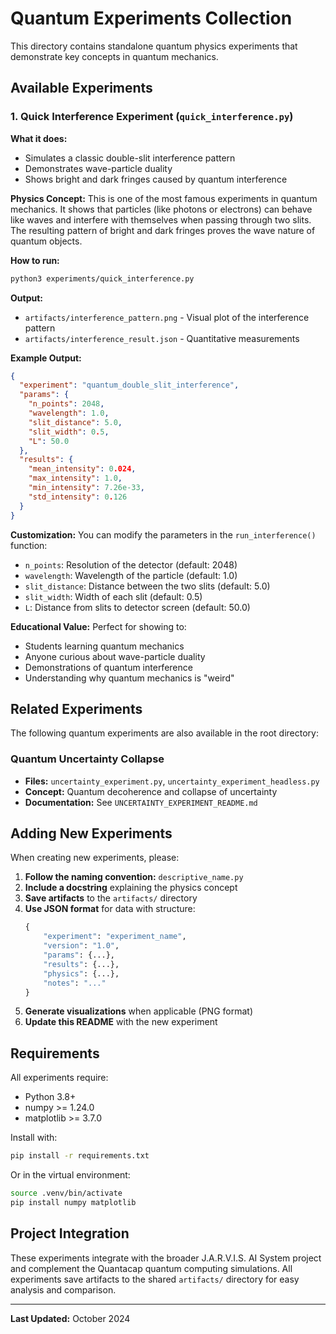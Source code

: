 # Quantum Experiments Collection

This directory contains standalone quantum physics experiments that demonstrate key concepts in quantum mechanics.

## Available Experiments

### 1. Quick Interference Experiment (`quick_interference.py`)

**What it does:**
- Simulates a classic double-slit interference pattern
- Demonstrates wave-particle duality
- Shows bright and dark fringes caused by quantum interference

**Physics Concept:**
This is one of the most famous experiments in quantum mechanics. It shows that particles (like photons or electrons) can behave like waves and interfere with themselves when passing through two slits. The resulting pattern of bright and dark fringes proves the wave nature of quantum objects.

**How to run:**
```bash
python3 experiments/quick_interference.py
```

**Output:**
- `artifacts/interference_pattern.png` - Visual plot of the interference pattern
- `artifacts/interference_result.json` - Quantitative measurements

**Example Output:**
```json
{
  "experiment": "quantum_double_slit_interference",
  "params": {
    "n_points": 2048,
    "wavelength": 1.0,
    "slit_distance": 5.0,
    "slit_width": 0.5,
    "L": 50.0
  },
  "results": {
    "mean_intensity": 0.024,
    "max_intensity": 1.0,
    "min_intensity": 7.26e-33,
    "std_intensity": 0.126
  }
}
```

**Customization:**
You can modify the parameters in the `run_interference()` function:
- `n_points`: Resolution of the detector (default: 2048)
- `wavelength`: Wavelength of the particle (default: 1.0)
- `slit_distance`: Distance between the two slits (default: 5.0)
- `slit_width`: Width of each slit (default: 0.5)
- `L`: Distance from slits to detector screen (default: 50.0)

**Educational Value:**
Perfect for showing to:
- Students learning quantum mechanics
- Anyone curious about wave-particle duality
- Demonstrations of quantum interference
- Understanding why quantum mechanics is "weird"

## Related Experiments

The following quantum experiments are also available in the root directory:

### Quantum Uncertainty Collapse
- **Files:** `uncertainty_experiment.py`, `uncertainty_experiment_headless.py`
- **Concept:** Quantum decoherence and collapse of uncertainty
- **Documentation:** See `UNCERTAINTY_EXPERIMENT_README.md`

## Adding New Experiments

When creating new experiments, please:

1. **Follow the naming convention:** `descriptive_name.py`
2. **Include a docstring** explaining the physics concept
3. **Save artifacts** to the `artifacts/` directory
4. **Use JSON format** for data with structure:
   ```python
   {
       "experiment": "experiment_name",
       "version": "1.0",
       "params": {...},
       "results": {...},
       "physics": {...},
       "notes": "..."
   }
   ```
5. **Generate visualizations** when applicable (PNG format)
6. **Update this README** with the new experiment

## Requirements

All experiments require:
- Python 3.8+
- numpy >= 1.24.0
- matplotlib >= 3.7.0

Install with:
```bash
pip install -r requirements.txt
```

Or in the virtual environment:
```bash
source .venv/bin/activate
pip install numpy matplotlib
```

## Project Integration

These experiments integrate with the broader J.A.R.V.I.S. AI System project and complement the Quantacap quantum computing simulations. All experiments save artifacts to the shared `artifacts/` directory for easy analysis and comparison.

---

**Last Updated:** October 2024
